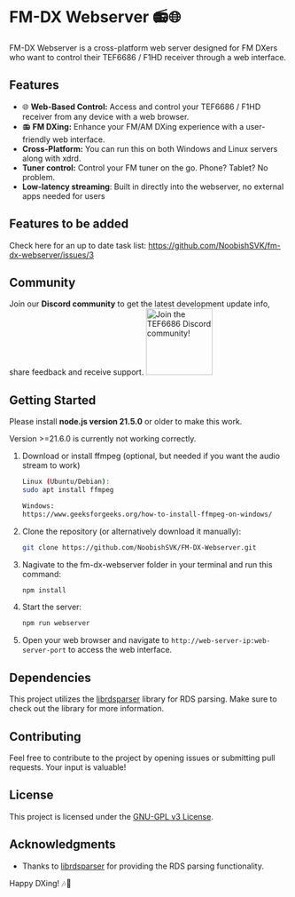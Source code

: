 # FM-DX Webserver 📻🌐

FM-DX Webserver is a cross-platform web server designed for FM DXers who want to control their TEF6686 / F1HD receiver through a web interface.

## Features

- 🌐 **Web-Based Control:** Access and control your TEF6686 / F1HD receiver from any device with a web browser.
- 📻 **FM DXing:** Enhance your FM/AM DXing experience with a user-friendly web interface.
- **Cross-Platform:** You can run this on both Windows and Linux servers along with xdrd.
- **Tuner control:** Control your FM tuner on the go. Phone? Tablet? No problem.
- **Low-latency streaming**: Built in directly into the webserver, no external apps needed for users

##  Features to be added
Check here for an up to date task list: https://github.com/NoobishSVK/fm-dx-webserver/issues/3

## Community
Join our **Discord community** to get the latest development update info, share feedback and receive support.
[<img alt="Join the TEF6686 Discord community!" src="https://i.imgur.com/lI9Tuxf.png" height="120">](https://discord.gg/ZAVNdS74mC)  

## Getting Started
Please install **node.js version 21.5.0** or older to make this work.   

Version >=21.6.0 is currently not working correctly. 



1. Download or install ffmpeg (optional, but needed if you want the audio stream to work)

    ```bash
    Linux (Ubuntu/Debian): 
    sudo apt install ffmpeg

    Windows: 
    https://www.geeksforgeeks.org/how-to-install-ffmpeg-on-windows/
    ```

2. Clone the repository (or alternatively download it manually):

    ```bash
    git clone https://github.com/NoobishSVK/FM-DX-Webserver.git
    ```

3. Nagivate to the fm-dx-webserver folder in your terminal and run this command:
    ```bash
    npm install
    ```


4. Start the server:

    ```bash
    npm run webserver
    ```

4. Open your web browser and navigate to `http://web-server-ip:web-server-port` to access the web interface.

## Dependencies

This project utilizes the [librdsparser](https://github.com/kkonradpl/librdsparser) library for RDS parsing. Make sure to check out the library for more information.

## Contributing

Feel free to contribute to the project by opening issues or submitting pull requests. Your input is valuable!

## License

This project is licensed under the [GNU-GPL v3 License](LICENSE.md).

## Acknowledgments

- Thanks to [librdsparser](https://github.com/kkonradpl/librdsparser) for providing the RDS parsing functionality.

Happy DXing! 🎶📡
